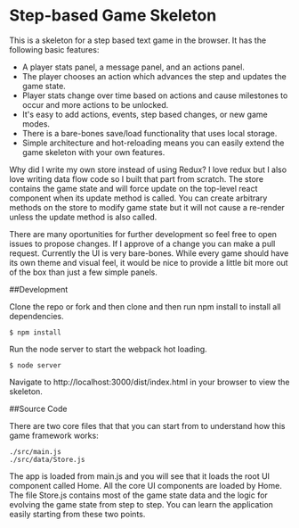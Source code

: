 # Step-based Game Skeleton
This is a skeleton for a step based text game in the browser. It has the following basic features: 
- A player stats panel, a message panel, and an actions panel. 
- The player chooses an action which advances the step and updates the game state. 
- Player stats change over time based on actions and cause milestones to occur and more actions to be unlocked.
- It's easy to add actions, events, step based changes, or new game modes.
- There is a bare-bones save/load functionality that uses local storage.
- Simple architecture and hot-reloading means you can easily extend the game skeleton with your own features.

Why did I write my own store instead of using Redux? I love redux but I also love writing data flow code so I built that part from scratch. The store contains the game state and will force update on the top-level react component when its update method is called. You can create arbitrary methods on the store to modify game state but it will not cause a re-render unless the update method is also called.

There are many oportunities for further development so feel free to open issues to propose changes. If I approve of a change you can make a pull request. Currently the UI is very bare-bones. While every game should have its own theme and visual feel, it would be nice to provide a little bit more out of the box than just a few simple panels.

##Development

Clone the repo or fork and then clone and then run npm install to install all dependencies.
```shell
$ npm install
```
Run the node server to start the webpack hot loading.
```shell
$ node server
```
Navigate to http://localhost:3000/dist/index.html in your browser to view the skeleton.

##Source Code

There are two core files that that you can start from to understand how this game framework works: 
```shell
./src/main.js
./src/data/Store.js
```
The app is loaded from main.js and you will see that it loads the root UI component called Home. All the core UI components are loaded by Home. The file Store.js contains most of the game state data and the logic for evolving the game state from step to step. You can learn the application easily starting from these two points.

